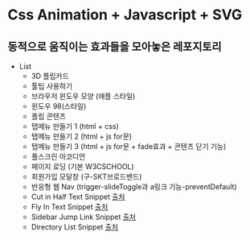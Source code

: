 # Css Animation + Javascript + SVG

## 동적으로 움직이는 효과들을 모아놓은 레포지토리

* List
  * 3D 플립카드
  * 툴팁 사용하기
  * 브라우저 윈도우 모양 (애플 스타일)
  * 윈도우 98(스타일)
  * 플립 콘텐츠
  * 탭메뉴 만들기 1 (html + css)
  * 탭메뉴 만들기 2 (html + js for문)
  * 탭메뉴 만들기 3 (html + js for문 + fade효과 + 콘텐츠 닫기 기능)
  * 풀스크린 아코디언
  * 페이지 로딩 (기본 W3CSCHOOL)
  * 회원가입 모달창 (구-SKT브로드밴드)
  * 반응형 웹 Nav (trigger-slideToggle과 a링크 기능-preventDefault)
  * Cut in Half Text Snippet [출처](https://codemyui.com/)
  * Fly In Text Snippet [출처](https://codemyui.com/)
  * Sidebar Jump Link Snippet [출처](https://codemyui.com/)
  * Directory List Snippet [출처](https://codemyui.com/)


